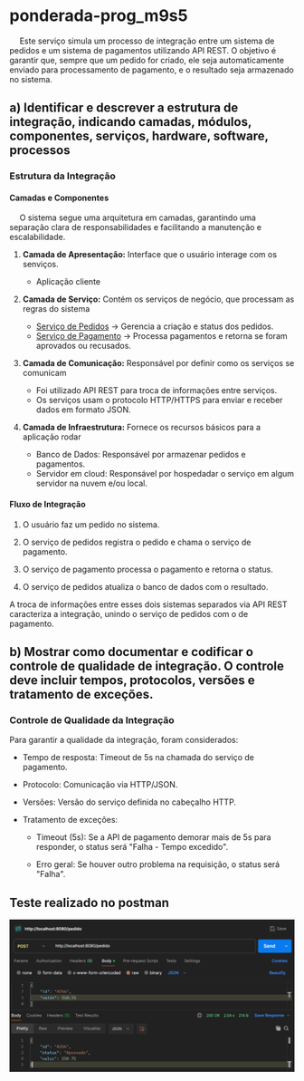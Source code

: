 # ponderada-prog_m9s5
&emsp; Este serviço simula um processo de integração entre um sistema de pedidos e um sistema de pagamentos utilizando API REST. O objetivo é garantir que, sempre que um pedido for criado, ele seja automaticamente enviado para processamento de pagamento, e o resultado seja armazenado no sistema.


## a) Identificar e descrever a estrutura de integração, indicando camadas, módulos, componentes, serviços, hardware, software, processos 

### Estrutura da Integração

#### Camadas e Componentes
&emsp; O sistema segue uma arquitetura em camadas, garantindo uma separação clara de responsabilidades e facilitando a manutenção e escalabilidade.

1. **Camada de Apresentação:** Interface que o usuário interage com os senviços.
    - Aplicação cliente

2. **Camada de Serviço:** Contém os serviços de negócio, que processam as regras do sistema
    - [Serviço de Pedidos](services\order-service\app.py)
 → Gerencia a criação e status dos pedidos.
    - [Serviço de Pagamento](services\payment-service\app.py)
 → Processa pagamentos e retorna se foram aprovados ou recusados.

3. **Camada de Comunicação:** Responsável por definir como os serviços se comunicam
    - Foi utilizado API REST para troca de informações entre serviços.
    - Os serviços usam o protocolo HTTP/HTTPS para enviar e receber dados em formato JSON.

4. **Camada de Infraestrutura:** Fornece os recursos básicos para a aplicação rodar
    - Banco de Dados: Responsável por armazenar pedidos e pagamentos.
    - Servidor em cloud: Responsável por hospedadar o serviço em algum servidor na nuvem e/ou local.

#### Fluxo de Integração
1. O usuário faz um pedido no sistema.

2. O serviço de pedidos registra o pedido e chama o serviço de pagamento.

3. O serviço de pagamento processa o pagamento e retorna o status.

4. O serviço de pedidos atualiza o banco de dados com o resultado.

A troca de informações entre esses dois sistemas separados via API REST caracteriza a integração, unindo o serviço de pedidos com o de pagamento.

## b) Mostrar como documentar e codificar o controle de qualidade de integração. O controle deve incluir tempos, protocolos, versões e tratamento de exceções.

### Controle de Qualidade da Integração
Para garantir a qualidade da integração, foram considerados:
- Tempo de resposta: Timeout de 5s na chamada do serviço de pagamento.

- Protocolo: Comunicação via HTTP/JSON.

- Versões: Versão do serviço definida no cabeçalho HTTP.

- Tratamento de exceções: 
    - Timeout (5s): Se a API de pagamento demorar mais de 5s para responder, o status será "Falha - Tempo excedido".

    - Erro geral: Se houver outro problema na requisição, o status será "Falha".

## Teste realizado no postman
![Teste POST](images/teste_postman.png)
